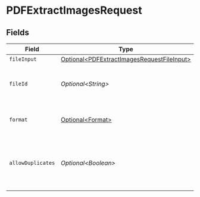 # PDFExtractImagesRequest


## Fields

| Field                                                                                                      | Type                                                                                                       | Required                                                                                                   | Description                                                                                                | Example                                                                                                    |
| ---------------------------------------------------------------------------------------------------------- | ---------------------------------------------------------------------------------------------------------- | ---------------------------------------------------------------------------------------------------------- | ---------------------------------------------------------------------------------------------------------- | ---------------------------------------------------------------------------------------------------------- |
| `fileInput`                                                                                                | [Optional\<PDFExtractImagesRequestFileInput>](../../models/components/PDFExtractImagesRequestFileInput.md) | :heavy_minus_sign:                                                                                         | N/A                                                                                                        |                                                                                                            |
| `fileId`                                                                                                   | *Optional\<String>*                                                                                        | :heavy_minus_sign:                                                                                         | File ID for server-side files (can be used instead of fileInput)                                           | a1b2c3d4-5678-90ab-cdef-ghijklmnopqr                                                                       |
| `format`                                                                                                   | [Optional\<Format>](../../models/components/Format.md)                                                     | :heavy_minus_sign:                                                                                         | The output image format e.g., 'png', 'jpeg', or 'gif'                                                      |                                                                                                            |
| `allowDuplicates`                                                                                          | *Optional\<Boolean>*                                                                                       | :heavy_minus_sign:                                                                                         | Boolean to enable/disable the saving of duplicate images, true to enable duplicates                        |                                                                                                            |